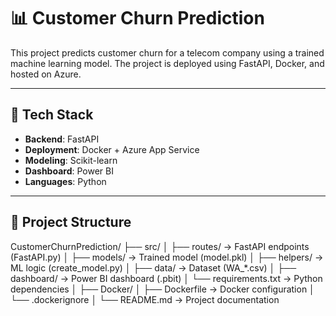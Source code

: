 # 📊 Customer Churn Prediction

This project predicts customer churn for a telecom company using a trained machine learning model. The project is deployed using FastAPI, Docker, and hosted on Azure.

---

## 🔧 Tech Stack

- **Backend**: FastAPI  
- **Deployment**: Docker + Azure App Service  
- **Modeling**: Scikit-learn  
- **Dashboard**: Power BI  
- **Languages**: Python  

---

## 📁 Project Structure

CustomerChurnPrediction/
├── src/
│ ├── routes/ → FastAPI endpoints (FastAPI.py)
│ ├── models/ → Trained model (model.pkl)
│ ├── helpers/ → ML logic (create_model.py)
│ ├── data/ → Dataset (WA_*.csv)
│ ├── dashboard/ → Power BI dashboard (.pbit)
│ └── requirements.txt → Python dependencies
│
├── Docker/
│ ├── Dockerfile → Docker configuration
│ └── .dockerignore
│
└── README.md → Project documentation

